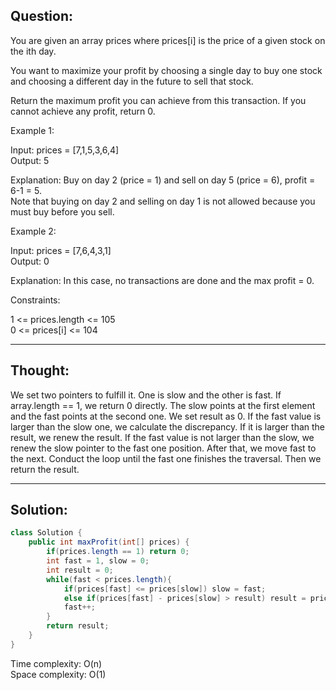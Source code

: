 ## Question: 

You are given an array prices where prices[i] is the price of a given stock on the ith day.

You want to maximize your profit by choosing a single day to buy one stock and choosing a different day in the future to sell that stock.

Return the maximum profit you can achieve from this transaction. If you cannot achieve any profit, return 0.

Example 1:

Input: prices = [7,1,5,3,6,4]  
Output: 5  

Explanation: Buy on day 2 (price = 1) and sell on day 5 (price = 6), profit = 6-1 = 5.  
Note that buying on day 2 and selling on day 1 is not allowed because you must buy before you sell.

Example 2:

Input: prices = [7,6,4,3,1]  
Output: 0  

Explanation: In this case, no transactions are done and the max profit = 0.  
 
Constraints:

1 <= prices.length <= 105  
0 <= prices[i] <= 104  

---
## Thought:
We set two pointers to fulfill it. One is slow and the other is fast. If array.length == 1, we return 0 directly. The slow points at 
the first element and the fast points at the second one. We set result as 0. If the fast value is larger than the slow one, we calculate the 
discrepancy. If it is larger than the result, we renew the result. If the fast value is not larger than the slow, we renew the slow pointer to the 
fast one position. After that, we move fast to the next. Conduct the loop until the fast one finishes the traversal. Then we return the result.

---
## Solution:
```Java
class Solution {
    public int maxProfit(int[] prices) {
        if(prices.length == 1) return 0;
        int fast = 1, slow = 0;
        int result = 0;
        while(fast < prices.length){
            if(prices[fast] <= prices[slow]) slow = fast;
            else if(prices[fast] - prices[slow] > result) result = prices[fast] - prices[slow];
            fast++;
        }
        return result;
    }
}
```
Time complexity: O(n)  
Space complexity: O(1)
